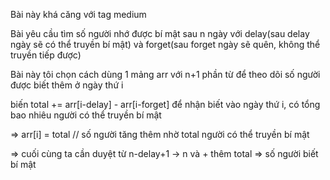 Bài này khá căng với tag medium

Bài yêu cầu tìm số người nhớ được bí mật sau n ngày với delay(sau delay ngày sẽ có thể truyền bí mật) và forget(sau forget ngày sẽ quên, không thể truyền tiếp được)

Bài này tôi chọn cách dùng 1 mảng arr với n+1 phần từ để theo dõi số người được biết thêm ở ngày thứ i

biến total += arr[i-delay] - arr[i-forget] để nhận biết vào ngày thứ i, có tổng bao nhiêu người có thể truyền bí mật

=> arr[i] = total // số người tăng thêm nhờ total người có thể truyền bí mật

=> cuối cùng ta cần duyệt từ n-delay+1 -> n và + thêm total => số người biết bí mật


